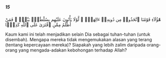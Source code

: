 ##### 15

<span class="ayah">هَٰٓؤُلَآءِ قَوْمُنَا ٱتَّخَذُوا۟ مِن دُونِهِۦٓ ءَالِهَةًۭ ۖ لَّوْلَا يَأْتُونَ عَلَيْهِم بِسُلْطَٰنٍۭ بَيِّنٍۢ ۖ فَمَنْ أَظْلَمُ مِمَّنِ ٱفْتَرَىٰ عَلَى ٱللَّهِ كَذِبًۭا</span>

<span class="ayah_translation">Kaum kami ini telah menjadikan selain Dia sebagai tuhan-tuhan (untuk disembah). Mengapa mereka tidak mengemukakan alasan yang terang (tentang kepercayaan mereka)? Siapakah yang lebih zalim daripada orang-orang yang mengada-adakan kebohongan terhadap Allah?</span>

